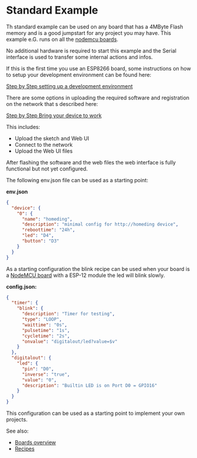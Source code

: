 # Standard Example

Th standard example can be used on any board that has a 4MByte Flash memory and is a good jumpstart for any project you may have. This example e.G. runs on all the [nodemcu boards](/boards/nodemcu.md).

No additional hardware is required to start this example and the Serial interface is used to transfer some internal actions and infos.

If this is the first time you use an ESP8266 board, some instructions on how to setup your development environment can be found here:

[Step by Step setting up a development environment](/stepssetup.md)

There are some options in uploading the required software and registration on the network that s described here:

[Step by Step Bring your device to work](/stepsnewdevice.md)

This includes: 

* Upload the sketch and Web UI
* Connect to the network
* Upload the Web UI files

After flashing the software and the web files the web interface is fully functional but not yet configured.

The following env.json file can be used as a starting point:

**env.json**

```JSON
{
  "device": {
    "0": {
      "name": "homeding",
      "description": "minimal config for http://homeding device",
      "reboottime": "24h",
      "led": "D4",
      "button": "D3"
    }
  }
}
```

As a starting configuration the blink recipe can be used when your board is a
[NodeMCU board](boards/nodemcu) with a ESP-12 module the led will blink slowly.

**config.json:**

```JSON
{
  "timer": {
    "blink": {
      "description": "Timer for testing",
      "type": "LOOP",
      "waittime": "0s",
      "pulsetime": "1s",
      "cycletime": "2s",
      "onvalue": "digitalout/led?value=$v"
    }
  },
  "digitalout": {
    "led": {
      "pin": "D0",
      "inverse": "true",
      "value": "0",
      "description": "Builtin LED is on Port D0 = GPIO16"
    }
  }
}
```

This configuration can be used as a starting point to implement your own projects.

See also:

* [Boards overview](/boards.md)
* [Recipes](/recipes.md)
